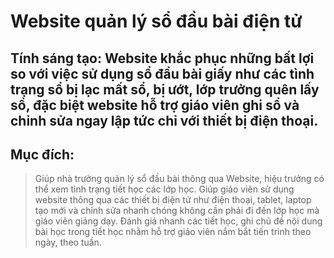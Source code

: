 # **Website quản lý sổ đầu bài điện tử**

## **Tính sáng tạo**: Website khắc phục những bất lợi so với việc sử dụng sổ đầu bài giấy như các tình trạng sổ bị lạc mất sổ, bị ướt, lớp trưởng quên lấy sổ, đặc biệt website hỗ trợ giáo viên ghi sổ và chỉnh sửa ngay lập tức chỉ với thiết bị điện thoại.

## Mục đích:

> Giúp nhà trường quản lý sổ đầu bài thông qua Website, hiệu trưởng có thể xem tình trạng tiết học các lớp học.
> Giúp giáo viên sử dụng website thông qua các thiết bị điện tử như điện thoại, tablet, laptop tạo mới và chỉnh sửa nhanh chóng không cần phải đi đến lớp học mà giáo viên giảng dạy.
> Đánh giá nhanh các tiết học, ghi chủ đề nội dung bài học trong tiết học nhằm hỗ trợ giáo viên nắm bắt tiến trình theo ngày, theo tuần.
